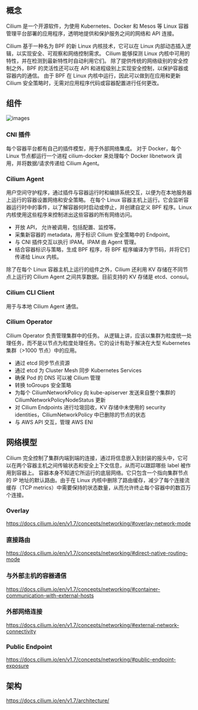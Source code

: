 ## 概念

Cilium 是一个开源软件，为使用 Kubernetes、Docker 和 Mesos 等 Linux 容器管理平台部署的应用程序，透明地提供和保护服务之间的网络和 API 连接。

Cilium 基于一种名为 BPF 的新 Linux 内核技术，它可以在 Linux 内部动态插入逻辑，以实现安全、可观察和网络控制需求。
Cilium 能够探测 Linux 内核中可用的特性，并在检测到最新特性时自动利用它们。
除了提供传统的网络级别的安全控制之外，BPF 的灵活性还可以在 API 和进程级别上实现安全控制，以保护容器或容器内的通信。
由于 BPF 在 Linux 内核中运行，因此可以做到在应用和更新 Cilium 安全策略时，无需对应用程序代码或容器配置进行任何更改。

## 组件

![images](http://70data.net/upload/kubernetes/cilium-arch.png)

### CNI 插件

每个容器平台都有自己的插件模型，用于外部网络集成。
对于 Docker，每个 Linux 节点都运行一个进程 cilium-docker 来处理每个 Docker libnetwork 调用，并将数据/请求传递给 Cilium Agent。

### Cilium Agent

用户空间守护程序，通过插件与容器运行时和编排系统交互，以便为在本地服务器上运行的容器设置网络和安全策略。
在每个 Linux 容器主机上运行。它会监听容器运行时中的事件，以了解容器何时启动或停止，并创建自定义 BPF 程序。Linux 内核使用这些程序来控制进出这些容器的所有网络访问。

- 开放 API， 允许被调用，包括配置、监控等。
- 采集新容器的 metadata，用于标识 Cilium 安全策略中的 Endpoint。
- 与 CNI 插件交互以执行 IPAM。IPAM 由 Agent 管理。
- 结合容器标识与策略，生成 BPF 程序，将 BPF 程序编译为字节码，并将它们传递给 Linux 内核。

除了在每个 Linux 容器主机上运行的组件之外，Cilium 还利用 KV 存储在不同节点上运行的 Cilium Agent 之间共享数据。目前支持的 KV 存储是 etcd、consul。

### Cilium CLI Client

用于与本地 Cilium Agent 通信。

### Cilium Operator

Cilium Operator 负责管理集群中的任务。
从逻辑上讲，应该以集群为粒度统一处理任务，而不是以节点为粒度处理任务。它的设计有助于解决在大型 Kubernetes 集群（>1000 节点）中的应用。

- 通过 etcd 同步节点资源
- 通过 etcd 为 Cluster Mesh 同步 Kubernetes Services
- 确保 Pod 的 DNS 可以被 Cilium 管理
- 转换 toGroups 安全策略
- 为每个 CiliumNetworkPolicy 向 kube-apiserver 发送来自整个集群的 CiliumNetworkPolicyNodeStatus 更新
- 对 Cilium Endpoints 进行垃圾回收，KV 存储中未使用的 security identities，CiliumNetworkPolicy 中已删除的节点的状态
- 与 AWS API 交互，管理 AWS ENI

## 网络模型

Cilium 完全控制了集群内端到端的连接，通过将信息嵌入到封装的报头中，它可以在两个容器主机之间传输状态和安全上下文信息，从而可以跟踪哪些 label 被作用到容器上。
容器本身不知道它所运行的底层网络。它只包含一个指向集群节点的 IP 地址的默认路由。由于在 Linux 内核中删除了路由缓存，减少了每个连接流缓存（TCP metrics）中需要保持的状态数量，从而允许终止每个容器中的数百万个连接。

### Overlay

https://docs.cilium.io/en/v1.7/concepts/networking/#overlay-network-mode

### 直接路由

https://docs.cilium.io/en/v1.7/concepts/networking/#direct-native-routing-mode

### 与外部主机的容器通信

https://docs.cilium.io/en/v1.7/concepts/networking/#container-communication-with-external-hosts

### 外部网络连接

https://docs.cilium.io/en/v1.7/concepts/networking/#external-network-connectivity

### Public Endpoint

https://docs.cilium.io/en/v1.7/concepts/networking/#public-endpoint-exposure

## 架构

https://docs.cilium.io/en/v1.7/architecture/
